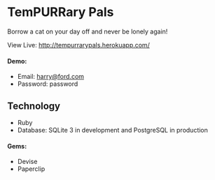 # TemPURRary Pals

Borrow a cat on your day off and never be lonely again!

View Live: http://tempurrarypals.herokuapp.com/

#### Demo:

* Email: harry@ford.com
* Password: password

Technology
---

* Ruby 
* Database: SQLite 3 in development and PostgreSQL in production


#### Gems:
* Devise
* Paperclip
